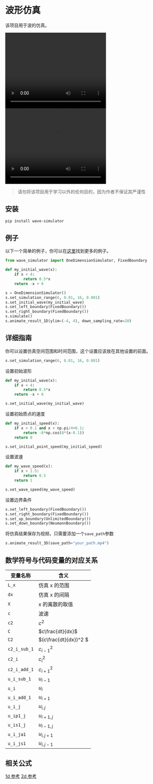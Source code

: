 # 波形仿真

该项目用于波的仿真。

<video width="320" height="240" controls>
  <source src="./output/1.mp4" type="video/mp4">
</video>

<video width="320" height="240" controls>
  <source src="./output/7.mp4" type="video/mp4">
</video>

> 请勿将该项目用于学习以外的任何目的，因为作者不保证其严谨性

## 安装

```bash
pip install wave-simulator
```

## 例子

以下一个简单的例子，你可以在[这里](./examples/)找到更多的例子。

```python
from wave_simulator import OneDimensionSimulator, FixedBoundary

def my_initial_wave(x):
    if x < 4:
        return 0.5*x
    return -x + 6

s = OneDimensionSimulator()
s.set_simulation_range(6, 0.01, 16, 0.001)
s.set_initial_wave(my_initial_wave)
s.set_left_boundary(FixedBoundary())
s.set_right_boundary(FixedBoundary())
s.simulate()
s.animate_result_1D(ylim=(-4, 4), down_sampling_rate=20)
```

## 详细指南

你可以设置仿真空间范围和时间范围，这个设置应该放在其他设置的前面。

```python
s.set_simulation_range(6, 0.01, 16, 0.001)
```

设置初始波形

```python
def my_initial_wave(x):
    if x < 4:
        return 0.5*x
    return -x + 6

s.set_initial_wave(my_initial_wave)
```

设置初始质点的速度

```python
def my_initial_speed(x):
    if x > 0.1 and x < np.pi/4+0.1:
        return -8*np.cos(8*(x-0.1))
    return 0

s.set_initial_point_speed(my_initial_speed)
```

设置波速

```python
def my_wave_speed(x):
    if x > 1.5:
        return 0.5
    return 1

s.set_wave_speed(my_wave_speed)
```

设置边界条件

```python
s.set_left_boundary(FixedBoundary())
s.set_right_boundary(FixedBoundary())
s.set_up_boundary(UnlimitedBoundary())
s.set_down_boundary(NeumannBoundary())
```

将仿真结果保存为视频，只需要添加一个`save_path`参数

```python
s.animate_result_3D(save_path="your_path.mp4")
```

## 数学符号与代码变量的对应关系

| 变量名称     | 含义                  |
| ------------ | --------------------- |
| `L_x`        | 仿真 x 的范围         |
| `dx`         | 仿真 x 的间隔         |
| `X`          | x 的离散的取值        |
| `c`          | 波速                  |
| `c2`         | $c^2$                 |
| `C`          | $c\frac{dt}{dx}$      |
| `C2`         | $(c\frac{dt}{dx})^2 $ |
| `c2_i_sub_1` | $c_{i-1}^2$           |
| `c2_i`       | $c_i^2$               |
| `c2_i_add_1` | $c_{i+1}^2$           |
| `u_i_sub_1`  | $u_{i-1}$             |
| `u_i`        | $u_{i}$               |
| `u_i_add_1`  | $u_{i+1}$             |
| `u_i_j`      | $u_{i,j}$             |
| `u_ip1_j`    | $u_{i+1,j}$           |
| `u_is1_j`    | $u_{i-1,j}$           |
| `u_i_ja1`    | $u_{i,j+1}$           |
| `u_i_js1`    | $u_{i,j-1}$           |

## 相关公式

[1d 参考](./readme_1d_zh.md)
[2d 参考](./readme_2d_zh.md)
